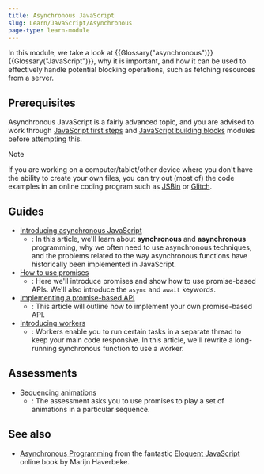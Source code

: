 ```yaml
---
title: Asynchronous JavaScript
slug: Learn/JavaScript/Asynchronous
page-type: learn-module
---
```




In this module, we take a look at {{Glossary("asynchronous")}} {{Glossary("JavaScript")}}, why it is important, and how it can be used to effectively handle potential blocking operations, such as fetching resources from a server.

## Prerequisites

Asynchronous JavaScript is a fairly advanced topic, and you are advised to work through [JavaScript first steps](/en-US/docs/Learn/JavaScript/First_steps) and [JavaScript building blocks](/en-US/docs/Learn/JavaScript/Building_blocks) modules before attempting this.

> [!NOTE]
> If you are working on a computer/tablet/other device where you don't have the ability to create your own files, you can try out (most of) the code examples in an online coding program such as [JSBin](https://jsbin.com/) or [Glitch](https://glitch.com/).

## Guides

- [Introducing asynchronous JavaScript](/en-US/docs/Learn/JavaScript/Asynchronous/Introducing)
  - : In this article, we'll learn about **synchronous** and **asynchronous** programming, why we often need to use asynchronous techniques, and the problems related to the way asynchronous functions have historically been implemented in JavaScript.
- [How to use promises](/en-US/docs/Learn/JavaScript/Asynchronous/Promises)
  - : Here we'll introduce promises and show how to use promise-based APIs. We'll also introduce the `async` and `await` keywords.
- [Implementing a promise-based API](/en-US/docs/Learn/JavaScript/Asynchronous/Implementing_a_promise-based_API)
  - : This article will outline how to implement your own promise-based API.
- [Introducing workers](/en-US/docs/Learn/JavaScript/Asynchronous/Introducing_workers)
  - : Workers enable you to run certain tasks in a separate thread to keep your main code responsive. In this article, we'll rewrite a long-running synchronous function to use a worker.

## Assessments

- [Sequencing animations](/en-US/docs/Learn/JavaScript/Asynchronous/Sequencing_animations)
  - : The assessment asks you to use promises to play a set of animations in a particular sequence.

## See also

- [Asynchronous Programming](https://eloquentjavascript.net/11_async.html) from the fantastic [Eloquent JavaScript](https://eloquentjavascript.net/) online book by Marijn Haverbeke.
